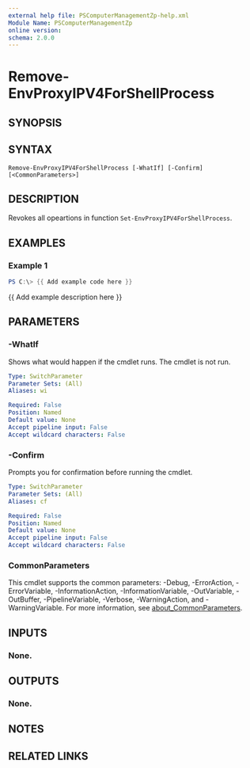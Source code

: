 ```yaml
---
external help file: PSComputerManagementZp-help.xml
Module Name: PSComputerManagementZp
online version:
schema: 2.0.0
---
```


# Remove-EnvProxyIPV4ForShellProcess

## SYNOPSIS

## SYNTAX

```
Remove-EnvProxyIPV4ForShellProcess [-WhatIf] [-Confirm] [<CommonParameters>]
```

## DESCRIPTION
Revokes all opeartions in function `Set-EnvProxyIPV4ForShellProcess`.

## EXAMPLES

### Example 1
```powershell
PS C:\> {{ Add example code here }}
```

{{ Add example description here }}

## PARAMETERS

### -WhatIf
Shows what would happen if the cmdlet runs.
The cmdlet is not run.

```yaml
Type: SwitchParameter
Parameter Sets: (All)
Aliases: wi

Required: False
Position: Named
Default value: None
Accept pipeline input: False
Accept wildcard characters: False
```

### -Confirm
Prompts you for confirmation before running the cmdlet.

```yaml
Type: SwitchParameter
Parameter Sets: (All)
Aliases: cf

Required: False
Position: Named
Default value: None
Accept pipeline input: False
Accept wildcard characters: False
```

### CommonParameters
This cmdlet supports the common parameters: -Debug, -ErrorAction, -ErrorVariable, -InformationAction, -InformationVariable, -OutVariable, -OutBuffer, -PipelineVariable, -Verbose, -WarningAction, and -WarningVariable. For more information, see [about_CommonParameters](http://go.microsoft.com/fwlink/?LinkID=113216).

## INPUTS

### None.
## OUTPUTS

### None.
## NOTES

## RELATED LINKS

